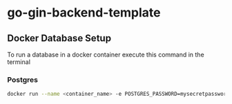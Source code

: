 # go-gin-backend-template

## Docker Database Setup
To run a database in a docker container execute this command in the terminal

### Postgres
```bash
docker run --name <container_name> -e POSTGRES_PASSWORD=mysecretpassword -P 5432:5432 -d postgres
```
